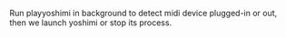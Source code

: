 Run playyoshimi in background to detect midi device plugged-in or out, then we launch yoshimi or stop its process.